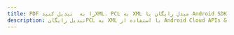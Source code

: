 ---title: PDF را به  تبدیل کنیدXML، PCL به XML مبدل رایگان یا Android SDKdescription: تبدیل رایگانPCL به XML با استفاده از Android Cloud APIs & SDK همچنین اسناد PDF را در Cloud ایجاد، ویرایش و رندر کنید.---